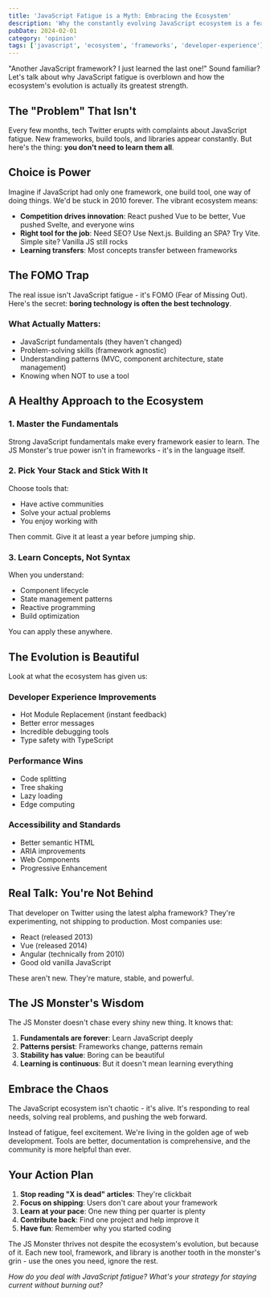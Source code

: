 ```yaml
---
title: 'JavaScript Fatigue is a Myth: Embracing the Ecosystem'
description: 'Why the constantly evolving JavaScript ecosystem is a feature, not a bug, and how to navigate it without burning out.'
pubDate: 2024-02-01
category: 'opinion'
tags: ['javascript', 'ecosystem', 'frameworks', 'developer-experience']
---
```


"Another JavaScript framework? I just learned the last one!" Sound familiar? Let's talk about why JavaScript fatigue is overblown and how the ecosystem's evolution is actually its greatest strength.

## The "Problem" That Isn't

Every few months, tech Twitter erupts with complaints about JavaScript fatigue. New frameworks, build tools, and libraries appear constantly. But here's the thing: **you don't need to learn them all**.

## Choice is Power

Imagine if JavaScript had only one framework, one build tool, one way of doing things. We'd be stuck in 2010 forever. The vibrant ecosystem means:

- **Competition drives innovation**: React pushed Vue to be better, Vue pushed Svelte, and everyone wins
- **Right tool for the job**: Need SEO? Use Next.js. Building an SPA? Try Vite. Simple site? Vanilla JS still rocks
- **Learning transfers**: Most concepts transfer between frameworks

## The FOMO Trap

The real issue isn't JavaScript fatigue - it's FOMO (Fear of Missing Out). Here's the secret: **boring technology is often the best technology**.

### What Actually Matters:

- JavaScript fundamentals (they haven't changed)
- Problem-solving skills (framework agnostic)
- Understanding patterns (MVC, component architecture, state management)
- Knowing when NOT to use a tool

## A Healthy Approach to the Ecosystem

### 1. Master the Fundamentals

Strong JavaScript fundamentals make every framework easier to learn. The JS Monster's true power isn't in frameworks - it's in the language itself.

### 2. Pick Your Stack and Stick With It

Choose tools that:

- Have active communities
- Solve your actual problems
- You enjoy working with

Then commit. Give it at least a year before jumping ship.

### 3. Learn Concepts, Not Syntax

When you understand:

- Component lifecycle
- State management patterns
- Reactive programming
- Build optimization

You can apply these anywhere.

## The Evolution is Beautiful

Look at what the ecosystem has given us:

### Developer Experience Improvements

- Hot Module Replacement (instant feedback)
- Better error messages
- Incredible debugging tools
- Type safety with TypeScript

### Performance Wins

- Code splitting
- Tree shaking
- Lazy loading
- Edge computing

### Accessibility and Standards

- Better semantic HTML
- ARIA improvements
- Web Components
- Progressive Enhancement

## Real Talk: You're Not Behind

That developer on Twitter using the latest alpha framework? They're experimenting, not shipping to production. Most companies use:

- React (released 2013)
- Vue (released 2014)
- Angular (technically from 2010)
- Good old vanilla JavaScript

These aren't new. They're mature, stable, and powerful.

## The JS Monster's Wisdom

The JS Monster doesn't chase every shiny new thing. It knows that:

1. **Fundamentals are forever**: Learn JavaScript deeply
2. **Patterns persist**: Frameworks change, patterns remain
3. **Stability has value**: Boring can be beautiful
4. **Learning is continuous**: But it doesn't mean learning everything

## Embrace the Chaos

The JavaScript ecosystem isn't chaotic - it's alive. It's responding to real needs, solving real problems, and pushing the web forward.

Instead of fatigue, feel excitement. We're living in the golden age of web development. Tools are better, documentation is comprehensive, and the community is more helpful than ever.

## Your Action Plan

1. **Stop reading "X is dead" articles**: They're clickbait
2. **Focus on shipping**: Users don't care about your framework
3. **Learn at your pace**: One new thing per quarter is plenty
4. **Contribute back**: Find one project and help improve it
5. **Have fun**: Remember why you started coding

The JS Monster thrives not despite the ecosystem's evolution, but because of it. Each new tool, framework, and library is another tooth in the monster's grin - use the ones you need, ignore the rest.

_How do you deal with JavaScript fatigue? What's your strategy for staying current without burning out?_
